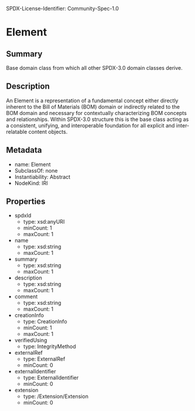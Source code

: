 SPDX-License-Identifier: Community-Spec-1.0

# Element

## Summary

Base domain class from which all other SPDX-3.0 domain classes derive.

## Description

An Element is a representation of a fundamental concept either directly inherent
to the Bill of Materials (BOM) domain or indirectly related to the BOM domain
and necessary for contextually characterizing BOM concepts and relationships.
Within SPDX-3.0 structure this is the base class acting as a consistent,
unifying, and interoperable foundation for all explicit
and inter-relatable content objects.

## Metadata

- name: Element
- SubclassOf: none
- Instantiability: Abstract
- NodeKind: IRI

## Properties

- spdxId
  - type: xsd:anyURI
  - minCount: 1
  - maxCount: 1
- name
  - type: xsd:string
  - maxCount: 1
- summary
  - type: xsd:string
  - maxCount: 1
- description
  - type: xsd:string
  - maxCount: 1
- comment
  - type: xsd:string
  - maxCount: 1
- creationInfo
  - type: CreationInfo
  - minCount: 1
  - maxCount: 1
- verifiedUsing
  - type: IntegrityMethod
- externalRef
  - type: ExternalRef
  - minCount: 0
- externalIdentifier
  - type: ExternalIdentifier
  - minCount: 0
- extension
  - type: /Extension/Extension
  - minCount: 0


